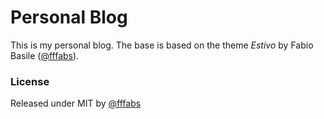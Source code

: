 # Personal Blog
This is my personal blog. The base is based on the theme *Estivo* by Fabio Basile ([@fffabs](http://twitter.com/fffabs)).

### License

Released under MIT by [@fffabs](http://twitter.com/fffabs)
